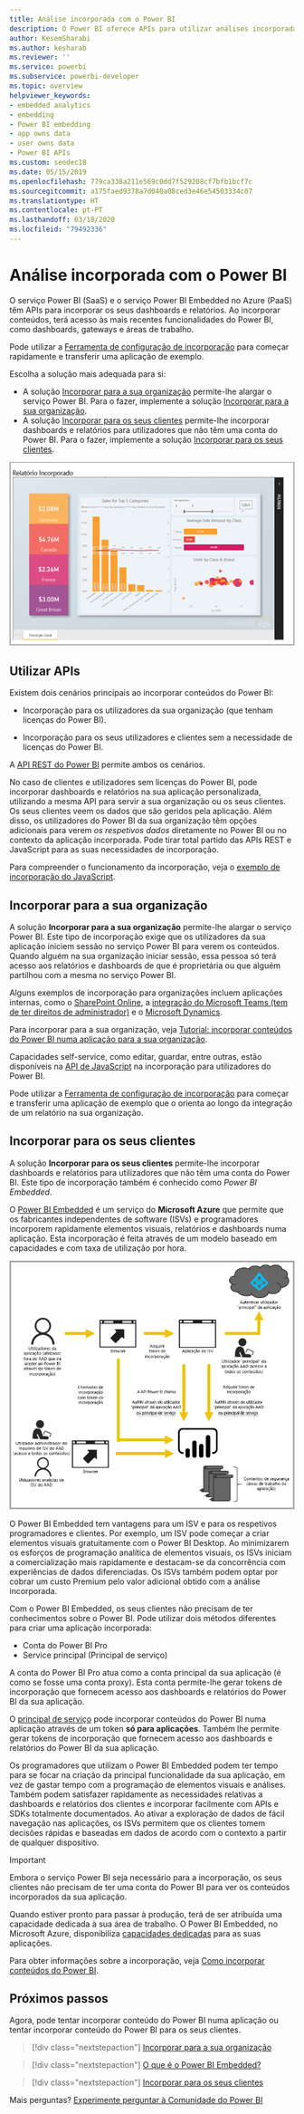 ```yaml
---
title: Análise incorporada com o Power BI
description: O Power BI oferece APIs para utilizar análises incorporadas nos seus dashboards e relatórios em aplicações. Saiba mais sobre a incorporação com o Power BI, num ambiente de PaaS e num ambiente de SaaS com software de análise incorporado, ferramentas de análise incorporadas ou ferramentas de business intelligence incorporadas.
author: KesemSharabi
ms.author: kesharab
ms.reviewer: ''
ms.service: powerbi
ms.subservice: powerbi-developer
ms.topic: overview
helpviewer_keywords:
- embedded analytics
- embedding
- Power BI embedding
- app owns data
- user owns data
- Power BI APIs
ms.custom: seodec18
ms.date: 05/15/2019
ms.openlocfilehash: 779ca338a211e569c0dd7f529208cf7bfb1bcf7c
ms.sourcegitcommit: a175faed9378a7d040a08ced3e46e54503334c07
ms.translationtype: HT
ms.contentlocale: pt-PT
ms.lasthandoff: 03/18/2020
ms.locfileid: "79492336"
---
```

# <a name="embedded-analytics-with-power-bi"></a>Análise incorporada com o Power BI

O serviço Power BI (SaaS) e o serviço Power BI Embedded no Azure (PaaS) têm APIs para incorporar os seus dashboards e relatórios. Ao incorporar conteúdos, terá acesso às mais recentes funcionalidades do Power BI, como dashboards, gateways e áreas de trabalho.

Pode utilizar a [Ferramenta de configuração de incorporação](https://aka.ms/embedsetup) para começar rapidamente e transferir uma aplicação de exemplo.

Escolha a solução mais adequada para si:

* A solução [Incorporar para a sua organização](embedding.md#embedding-for-your-organization) permite-lhe alargar o serviço Power BI. Para o fazer, implemente a solução [Incorporar para a sua organização](https://aka.ms/embedsetup/UserOwnsData).
* A solução [Incorporar para os seus clientes](embedding.md#embedding-for-your-customers) permite-lhe incorporar dashboards e relatórios para utilizadores que não têm uma conta do Power BI. Para o fazer, implemente a solução [Incorporar para os seus clientes](https://aka.ms/embedsetup/AppOwnsData).

![Exemplo de PBIE](../media/what-can-you-do/what-can-you-do-02.png)

## <a name="use-apis"></a>Utilizar APIs

Existem dois cenários principais ao incorporar conteúdos do Power BI:
- Incorporação para os utilizadores da sua organização (que tenham licenças do Power BI). 
 
- Incorporação para os seus utilizadores e clientes sem a necessidade de licenças do Power BI. 

A [API REST do Power BI](https://docs.microsoft.com/rest/api/power-bi/) permite ambos os cenários.

No caso de clientes e utilizadores sem licenças do Power BI, pode incorporar dashboards e relatórios na sua aplicação personalizada, utilizando a mesma API para servir a sua organização ou os seus clientes. Os seus clientes veem os dados que são geridos pela aplicação. Além disso, os utilizadores do Power BI da sua organização têm opções adicionais para verem *os respetivos dados* diretamente no Power BI ou no contexto da aplicação incorporada. Pode tirar total partido das APIs REST e JavaScript para as suas necessidades de incorporação.

Para compreender o funcionamento da incorporação, veja o [exemplo de incorporação do JavaScript](https://microsoft.github.io/PowerBI-JavaScript/demo/).

## <a name="embedding-for-your-organization"></a>Incorporar para a sua organização

A solução **Incorporar para a sua organização** permite-lhe alargar o serviço Power BI. Este tipo de incorporação exige que os utilizadores da sua aplicação iniciem sessão no serviço Power BI para verem os conteúdos. Quando alguém na sua organização iniciar sessão, essa pessoa só terá acesso aos relatórios e dashboards de que é proprietária ou que alguém partilhou com a mesma no serviço Power BI.

Alguns exemplos de incorporação para organizações incluem aplicações internas, como o [SharePoint Online](https://powerbi.microsoft.com/blog/integrate-power-bi-reports-in-sharepoint-online/), a [integração do Microsoft Teams (tem de ter direitos de administrador)](https://powerbi.microsoft.com/blog/power-bi-teams-up-with-microsoft-teams/) e o [Microsoft Dynamics](https://docs.microsoft.com/dynamics365/customer-engagement/basics/add-edit-power-bi-visualizations-dashboard).

Para incorporar para a sua organização, veja [Tutorial: incorporar conteúdos do Power BI numa aplicação para a sua organização](embed-sample-for-your-organization.md).

Capacidades self-service, como editar, guardar, entre outras, estão disponíveis na [API de JavaScript](https://github.com/Microsoft/PowerBI-JavaScript) na incorporação para utilizadores do Power BI.

Pode utilizar a [Ferramenta de configuração de incorporação](https://aka.ms/embedsetup/UserOwnsData) para começar e transferir uma aplicação de exemplo que o orienta ao longo da integração de um relatório na sua organização.

## <a name="embedding-for-your-customers"></a>Incorporar para os seus clientes

A solução **Incorporar para os seus clientes** permite-lhe incorporar dashboards e relatórios para utilizadores que não têm uma conta do Power BI. Este tipo de incorporação também é conhecido como *Power BI Embedded*.

O [Power BI Embedded](azure-pbie-what-is-power-bi-embedded.md) é um serviço do **Microsoft Azure** que permite que os fabricantes independentes de software (ISVs) e programadores incorporem rapidamente elementos visuais, relatórios e dashboards numa aplicação. Esta incorporação é feita através de um modelo baseado em capacidades e com taxa de utilização por hora.

![Fluxo de incorporação para incorporar para os seus clientes](media/embedding/powerbi-embed-flow.png)

O Power BI Embedded tem vantagens para um ISV e para os respetivos programadores e clientes. Por exemplo, um ISV pode começar a criar elementos visuais gratuitamente com o Power BI Desktop. Ao minimizarem os esforços de programação analítica de elementos visuais, os ISVs iniciam a comercialização mais rapidamente e destacam-se da concorrência com experiências de dados diferenciadas. Os ISVs também podem optar por cobrar um custo Premium pelo valor adicional obtido com a análise incorporada.

Com o Power BI Embedded, os seus clientes não precisam de ter conhecimentos sobre o Power BI. Pode utilizar dois métodos diferentes para criar uma aplicação incorporada:
- Conta do Power BI Pro 
- Service principal (Principal de serviço) 

A conta do Power BI Pro atua como a conta principal da sua aplicação (é como se fosse uma conta proxy). Esta conta permite-lhe gerar tokens de incorporação que fornecem acesso aos dashboards e relatórios do Power BI da sua aplicação.

O [principal de serviço](embed-service-principal.md) pode incorporar conteúdos do Power BI numa aplicação através de um token **só para aplicações**. Também lhe permite gerar tokens de incorporação que fornecem acesso aos dashboards e relatórios do Power BI da sua aplicação.

Os programadores que utilizam o Power BI Embedded podem ter tempo para se focar na criação da principal funcionalidade da sua aplicação, em vez de gastar tempo com a programação de elementos visuais e análises. Também podem satisfazer rapidamente as necessidades relativas a dashboards e relatórios dos clientes e incorporar facilmente com APIs e SDKs totalmente documentados. Ao ativar a exploração de dados de fácil navegação nas aplicações, os ISVs permitem que os clientes tomem decisões rápidas e baseadas em dados de acordo com o contexto a partir de qualquer dispositivo.

> [!IMPORTANT]
> Embora o serviço Power BI seja necessário para a incorporação, os seus clientes não precisam de ter uma conta do Power BI para ver os conteúdos incorporados da sua aplicação. 

Quando estiver pronto para passar à produção, terá de ser atribuída uma capacidade dedicada à sua área de trabalho. O Power BI Embedded, no Microsoft Azure, disponibiliza [capacidades dedicadas](azure-pbie-create-capacity.md) para as suas aplicações.

Para obter informações sobre a incorporação, veja [Como incorporar conteúdos do Power BI](embed-sample-for-customers.md).

## <a name="next-steps"></a>Próximos passos

Agora, pode tentar incorporar conteúdo do Power BI numa aplicação ou tentar incorporar conteúdo do Power BI para os seus clientes.

> [!div class="nextstepaction"]
> [Incorporar para a sua organização](embed-sample-for-your-organization.md)

> [!div class="nextstepaction"]
> [O que é o Power BI Embedded?](azure-pbie-what-is-power-bi-embedded.md)

> [!div class="nextstepaction"]
>[Incorporar para os seus clientes](embed-sample-for-customers.md)

Mais perguntas? [Experimente perguntar à Comunidade do Power BI](https://community.powerbi.com/)
